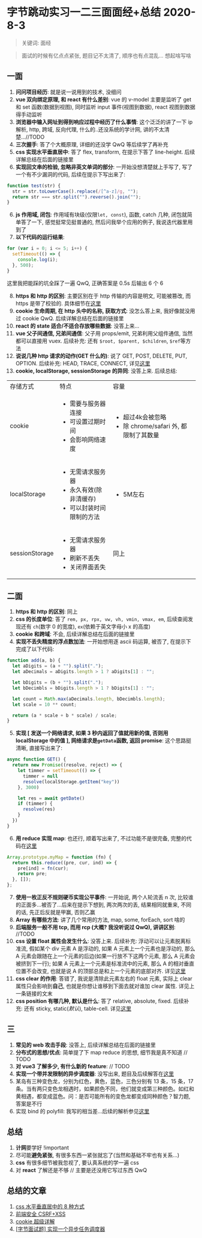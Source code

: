 # 字节跳动实习一二三面面经+总结 2020-8-3

> 关键词: 面经

> 面试的时候有亿点点紧张, 题目记不太清了, 顺序也有点混乱... 想起啥写啥

## 一面

1. **问问项目经历**: 就是说一说用到的技术, 没细问
2. **vue 双向绑定原理, 和 react 有什么差别**: vue 的 v-model 主要是监听了 get 和 set 函数(数据到视图), 同时监听 input 事件(视图到数据), react 视图到数据得手动监听
3. **浏览器中输入网址到得到响应过程中经历了什么事情**: 这个泛泛的讲了一下 ip 解析, http, 跨域, 反向代理, 什么的..还没系统的学计网, 讲的不太清楚...//TODO
4. **三次握手**: 答了个大概原理, 详细的还没学 QwQ 等后续学了再补充
5. **css 实现水平垂直居中**: 答了 flex, transform, 在提示下答了 line-height. 后续详解总结在后面的链接里
6. **实现回文串的检验, 忽略非英文单词的部分**: 一开始没想清楚就上手写了, 写了一个有不少漏洞的代码, 后续在提示下写出来了:

```js
function test(str) {
  str = str.toLowerCase().replace(/[^a-z]/g, "");
  return str === str.split("").reverse().join("");
}
```

6. **js 作用域, 闭包**: 作用域有块级(仅限`let, const`), 函数, catch 几种, 闭包就简单答了一下, 感觉挺常见挺普通的, 然后问我举个应用的例子, 我说迭代器里用到了
7. **以下代码的运行结果**:

```js
for (var i = 0; i <= 5; i++) {
  setTimeout(() => {
    console.log(i);
  }, 500);
}
```

这里我把能踩的坑全踩了一遍 QwQ, 正确答案是 0.5s 后输出 6 个 6

8. **https 和 http 的区别**: 主要区别在于 http 传输的内容是明文, 可能被篡改, 而 https 是带了校验的. 具体细节在[这里](https://www.jianshu.com/p/4764825fb916)
9. **cookie 生命周期, 在 http 头中的名称, 获取方式**: 没怎么答上来, 我好像就没用过 cookie QwQ. 后续详解总结在后面的链接里
10. **react 的 state 适合/不适合存放哪些数据**: 没答上来...
11. **vue 父子间通信, 兄弟间通信**: 父子用 props/emit, 兄弟利用父组件通信, 当然都可以直接用 vuex. 后续补充: 还有 `$root, $parent, $children`, `$ref`等方法
12. **说说几种 http 请求的动作(GET 什么的)**: 说了 GET, POST, DELETE, PUT, OPTION. 后续补充: HEAD, TRACE, CONNECT, 详见[这里](https://www.cnblogs.com/zhangtian99/p/12774329.html)
13. **cookie, localStorage, sessionStorage 的异同**: 没答上来. 后续总结:

<table>
<tr>
<td>存储方式</td>
<td>特点</td>
<td>容量</td>
</tr>

<tr>
<td>cookie</td>
<td><ul>
<li>需要与服务器连接</li>
<li>可设置过期时间</li>
<li>会影响网络速度</li>
</ul></td>
<td><ul>
<li>超过4k会被忽略</li>
<li>除 chrome/safari 外, 都限制了其数量</li>
</ul></td>
</tr>

<tr>
<td>localStorage</td>
<td><ul>
<li>无需请求服务器</li>
<li>永久有效(除非清缓存)</li>
<li>可以封装时间限制的方法</li>
</ul></td>
<td><ul>
<li>5M左右</li>
</ul></td>
</tr>

<tr>
<td>sessionStorage</td>
<td><ul>
<li>无需请求服务器</li>
<li>刷新不丢失</li>
<li>关闭界面丢失</li>
</ul></td>
<td>同上</td>
</tr>
</table>

## 二面

1. **https 和 http 的区别**: 同上
2. **css 的长度单位**: 答了 `rem, px, rpx, vw, vh, vmin, vmax, em`, 后续查阅发现还有 `ch`(数字 0 的宽度), `ex`(依赖于英文字母小 x 的高度)
3. **cookie 和跨域**: 不会, 后续详解总结在后面的链接里
4. **实现不丢失精度的浮点数加法**: 一开始想用逐 ascii 码运算, 被否了, 在提示下完成了以下代码:

```js
function add(a, b) {
  let aDigits = (a + "").split(".");
  let aDecimals = aDigits.length > 1 ? aDigits[1] : "";

  let bDigits = (b + "").split(".");
  let bDecimbls = bDigits.length > 1 ? bDigits[1] : "";

  let count = Math.max(aDecimals.length, bDecimbls.length);
  let scale = 10 ** count;

  return (a * scale + b * scale) / scale;
}
```

5. **实现 [ 发送一个网络请求, 如果 3 秒内返回了值就用新的值, 否则用 localStorage 中的值 ], 网络请求是`getData`函数, 返回 promise**: 这个思路挺清晰, 直接写出来了:

```js
async function GET() {
  return new Promise((resolve, reject) => {
    let timmer = setTimeout(() => {
      timmer = null
      resolve(localStorage.getItem("key"))
    }, 3000)

    let res = await getDate()
    if (timmer) {
      resolve(res)
    }
  })
}
```

6. **用 reduce 实现 map**: 也还行, 顺着写出来了, 不过功能不是很完备, 完整的代码在[这里](https://blog.csdn.net/romeo12334/article/details/105046767/)

```js
Array.prototype.myMap = function (fn) {
  return this.reduce((pre, cur, ind) => {
    pre[ind] = fn(cur);
    return pre;
  }, []);
};
```

7. **使用一枚正反不规则硬币实现公平事件**: 一开始说, 两个人轮流丢 n 次, 比较谁的正面多...被否了...后来在提示下想到, 两次两次的丢, 结果相同就重来, 不同的话, 先正后反就是甲赢, 否则乙赢
8. **Array 有哪些方法**: 讲了几个常用的方法, map, some, forEach, sort 啥的
9. **后端服务一般不用 tcp, 而用 rcp (大概? 我没听说过 QwQ), 讲讲区别**: //TODO
10. **css 设置 float 属性会发生什么**: 没答上来. 后续补充: 浮动可以让元素脱离标准流, 假如某个 div 元素 A 是浮动的, 如果 A 元素上一个元素也是浮动的, 那么 A 元素会跟随在上一个元素的后边(如果一行放不下这两个元素, 那么 A 元素会被挤到下一行); 如果 A 元素上一个元素是标准流中的元素, 那么 A 的相对垂直位置不会改变, 也就是说 A 的顶部总是和上一个元素的底部对齐. 详见[这里](https://www.cnblogs.com/iyangyuan/archive/2013/03/27/2983813.html)
11. **css clear 的作用**: 答错了, 我说是清除此元素左右的 float 元素, 实际上 clear 属性只会影响到**自己**, 也就是你想让谁移到下面去就对谁加 clear 属性. 详见上一条链接的文末
12. **css position 有哪几种, 默认是什么**: 答了 relative, absolute, fixed. 后续补充: 还有 sticky, static(_默认_), table-cell. 详见[这里](https://blog.csdn.net/Marker__/article/details/103992981)

## 三

1. **常见的 web 攻击手段**: 没答上, 后续详解总结在后面的链接里
2. **分布式的思想/优点**: 简单提了下 map reduce 的思想, 细节我是真不知道 // TODO
3. **对 vue3 了解多少, 有什么新的 feature**: // TODO
4. **实现一个带并发限制的异步调度器**: 没写出来, 题目及后续解答在[这里](http://www.xiong35.cn/blog2.0/articles/blog/107)
5. 某岛有三种变色龙，分别为红色，黄色，蓝色，三色分别有 13 条，15 条，17 条。当有两只变色龙相遇时，如果颜色不同，他们就变成第三种颜色。如红和黄相遇，都变成蓝色。问：是否可能所有的变色龙都变成同种颜色？智力题, 答案是不行
6. 实现 bind 的 polyfill: 我写的相当差...后续的解析参见[这里](https://blog.csdn.net/yexudengzhidao/article/details/98594866)

## 总结

1. **计网**要学好 !important
2. 尽可能**避免紧张**, 有很多东西一紧张就忘了(当然和基础不牢也有关系...)
3. **css** 有很多细节被我忽视了, 要认真系统的学一遍 css
4. 对 **react** 了解还是不够 // 主要是还没用它写过东西 QwQ

## 总结的文章

1. [css 水平垂直居中的 8 种方式](http://www.xiong35.cn/blog2.0/articles/blog/104)
2. [前端安全 CSRF+XSS](http://www.xiong35.cn/blog2.0/articles/blog/105)
3. [cookie 超级详解](http://www.xiong35.cn/blog2.0/articles/blog/106)
4. [\[字节面试题\] 实现一个异步任务调度器](http://www.xiong35.cn/blog2.0/articles/blog/107)
